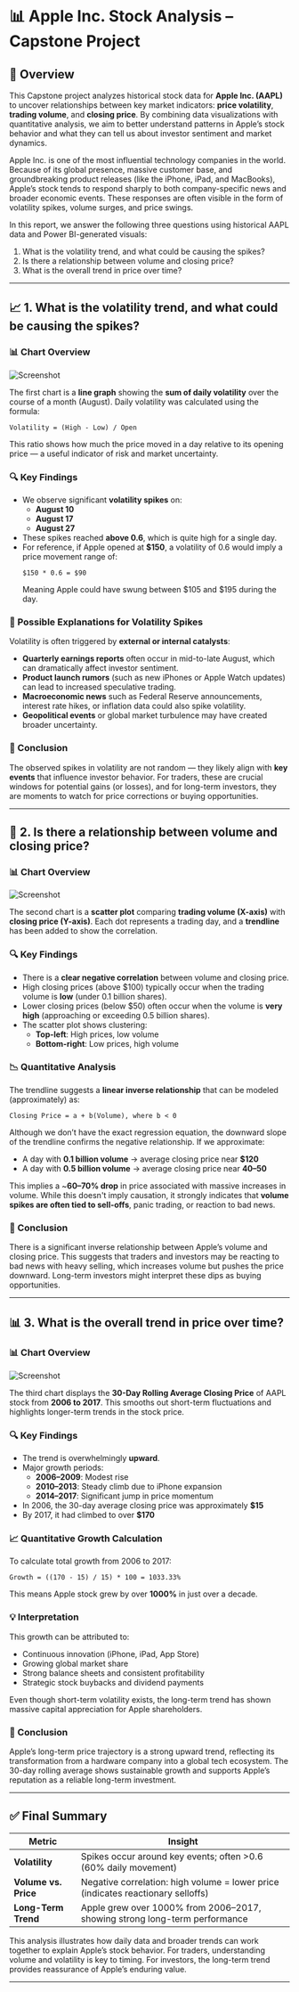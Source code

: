 # 📊 Apple Inc. Stock Analysis – Capstone Project

## 📝 Overview

This Capstone project analyzes historical stock data for **Apple Inc. (AAPL)** to uncover relationships between key market indicators: **price volatility**, **trading volume**, and **closing price**. By combining data visualizations with quantitative analysis, we aim to better understand patterns in Apple’s stock behavior and what they can tell us about investor sentiment and market dynamics.

Apple Inc. is one of the most influential technology companies in the world. Because of its global presence, massive customer base, and groundbreaking product releases (like the iPhone, iPad, and MacBooks), Apple’s stock tends to respond sharply to both company-specific news and broader economic events. These responses are often visible in the form of volatility spikes, volume surges, and price swings.

In this report, we answer the following three questions using historical AAPL data and Power BI-generated visuals:

1. What is the volatility trend, and what could be causing the spikes?
2. Is there a relationship between volume and closing price?
3. What is the overall trend in price over time?

---

## 📈 1. What is the volatility trend, and what could be causing the spikes?

### 📊 Chart Overview

![Screenshot](https://github.com/Tommy-Fugal/capston2/blob/main/Q1.png)

The first chart is a **line graph** showing the **sum of daily volatility** over the course of a month (August). Daily volatility was calculated using the formula:

```
Volatility = (High - Low) / Open
```

This ratio shows how much the price moved in a day relative to its opening price — a useful indicator of risk and market uncertainty.

### 🔍 Key Findings

- We observe significant **volatility spikes** on:
  - **August 10**
  - **August 17**
  - **August 27**
- These spikes reached **above 0.6**, which is quite high for a single day.
- For reference, if Apple opened at **$150**, a volatility of 0.6 would imply a price movement range of:
  ```
  $150 * 0.6 = $90
  ```
  Meaning Apple could have swung between $105 and $195 during the day.

### 📅 Possible Explanations for Volatility Spikes

Volatility is often triggered by **external or internal catalysts**:

- **Quarterly earnings reports** often occur in mid-to-late August, which can dramatically affect investor sentiment.
- **Product launch rumors** (such as new iPhones or Apple Watch updates) can lead to increased speculative trading.
- **Macroeconomic news** such as Federal Reserve announcements, interest rate hikes, or inflation data could also spike volatility.
- **Geopolitical events** or global market turbulence may have created broader uncertainty.

### 📌 Conclusion

The observed spikes in volatility are not random — they likely align with **key events** that influence investor behavior. For traders, these are crucial windows for potential gains (or losses), and for long-term investors, they are moments to watch for price corrections or buying opportunities.

---

## 🔄 2. Is there a relationship between volume and closing price?

### 📊 Chart Overview

![Screenshot](https://github.com/Tommy-Fugal/capston2/blob/main/Q2.png)

The second chart is a **scatter plot** comparing **trading volume (X-axis)** with **closing price (Y-axis)**. Each dot represents a trading day, and a **trendline** has been added to show the correlation.

### 🔍 Key Findings

- There is a **clear negative correlation** between volume and closing price.
- High closing prices (above $100) typically occur when the trading volume is **low** (under 0.1 billion shares).
- Lower closing prices (below $50) often occur when the volume is **very high** (approaching or exceeding 0.5 billion shares).
- The scatter plot shows clustering:
  - **Top-left**: High prices, low volume
  - **Bottom-right**: Low prices, high volume

### 📉 Quantitative Analysis

The trendline suggests a **linear inverse relationship** that can be modeled (approximately) as:

```
Closing Price = a + b(Volume), where b < 0
```

Although we don’t have the exact regression equation, the downward slope of the trendline confirms the negative relationship. If we approximate:

- A day with **0.1 billion volume** → average closing price near **$120**
- A day with **0.5 billion volume** → average closing price near **$40–$50**

This implies a ~**60–70% drop** in price associated with massive increases in volume. While this doesn't imply causation, it strongly indicates that **volume spikes are often tied to sell-offs**, panic trading, or reaction to bad news.

### 📌 Conclusion

There is a significant inverse relationship between Apple’s volume and closing price. This suggests that traders and investors may be reacting to bad news with heavy selling, which increases volume but pushes the price downward. Long-term investors might interpret these dips as buying opportunities.

---

## 📊 3. What is the overall trend in price over time?

### 📊 Chart Overview

![Screenshot](https://github.com/Tommy-Fugal/capston2/blob/main/Q3.png)

The third chart displays the **30-Day Rolling Average Closing Price** of AAPL stock from **2006 to 2017**. This smooths out short-term fluctuations and highlights longer-term trends in the stock price.

### 🔍 Key Findings

- The trend is overwhelmingly **upward**.
- Major growth periods:
  - **2006–2009**: Modest rise
  - **2010–2013**: Steady climb due to iPhone expansion
  - **2014–2017**: Significant jump in price momentum
- In 2006, the 30-day average closing price was approximately **$15**
- By 2017, it had climbed to over **$170**

### 📈 Quantitative Growth Calculation

To calculate total growth from 2006 to 2017:

```
Growth = ((170 - 15) / 15) * 100 = 1033.33%
```

This means Apple stock grew by over **1000%** in just over a decade.

### 💡 Interpretation

This growth can be attributed to:
- Continuous innovation (iPhone, iPad, App Store)
- Growing global market share
- Strong balance sheets and consistent profitability
- Strategic stock buybacks and dividend payments

Even though short-term volatility exists, the long-term trend has shown massive capital appreciation for Apple shareholders.

### 📌 Conclusion

Apple’s long-term price trajectory is a strong upward trend, reflecting its transformation from a hardware company into a global tech ecosystem. The 30-day rolling average shows sustainable growth and supports Apple’s reputation as a reliable long-term investment.

---

## ✅ Final Summary

| **Metric**            | **Insight**                                                                 |
|-----------------------|------------------------------------------------------------------------------|
| **Volatility**        | Spikes occur around key events; often >0.6 (60% daily movement)              |
| **Volume vs. Price**  | Negative correlation: high volume = lower price (indicates reactionary selloffs) |
| **Long-Term Trend**   | Apple grew over 1000% from 2006–2017, showing strong long-term performance   |

This analysis illustrates how daily data and broader trends can work together to explain Apple’s stock behavior. For traders, understanding volume and volatility is key to timing. For investors, the long-term trend provides reassurance of Apple’s enduring value.

---
